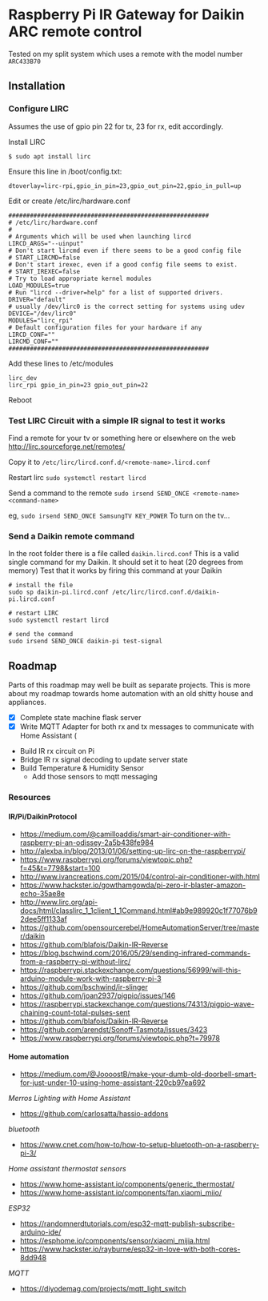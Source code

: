 # Raspberry Pi IR Gateway for Daikin ARC remote control

Tested on my split system which uses a remote with the model number `ARC433B70`

## Installation

### Configure LIRC

Assumes the use of gpio pin 22 for tx, 23 for rx, edit accordingly.

Install LIRC
```
$ sudo apt install lirc
```

Ensure this line in /boot/config.txt:
```
dtoverlay=lirc-rpi,gpio_in_pin=23,gpio_out_pin=22,gpio_in_pull=up
```

Edit or create /etc/lirc/hardware.conf
```
########################################################
# /etc/lirc/hardware.conf
#
# Arguments which will be used when launching lircd
LIRCD_ARGS="--uinput"
# Don't start lircmd even if there seems to be a good config file
# START_LIRCMD=false
# Don't start irexec, even if a good config file seems to exist.
# START_IREXEC=false
# Try to load appropriate kernel modules
LOAD_MODULES=true
# Run "lircd --driver=help" for a list of supported drivers.
DRIVER="default"
# usually /dev/lirc0 is the correct setting for systems using udev
DEVICE="/dev/lirc0"
MODULES="lirc_rpi"
# Default configuration files for your hardware if any
LIRCD_CONF=""
LIRCMD_CONF=""
########################################################
```

Add these lines to /etc/modules
```
lirc_dev
lirc_rpi gpio_in_pin=23 gpio_out_pin=22
```

Reboot

### Test LIRC Circuit with a simple IR signal to test it works

Find a remote for your tv or something here or elsewhere on the web
http://lirc.sourceforge.net/remotes/

Copy it to
`/etc/lirc/lircd.conf.d/<remote-name>.lircd.conf`

Restart lirc
`sudo systemctl restart lircd`

Send a command to the remote
`sudo irsend SEND_ONCE <remote-name> <command-name>`

eg, `sudo irsend SEND_ONCE SamsungTV KEY_POWER`
To turn on the tv...


### Send a Daikin remote command

In the root folder there is a file called `daikin.lircd.conf`
This is a valid single command for my Daikin. It should set it to heat (20 degrees from memory)
Test that it works by firing this command at your Daikin

```
# install the file
sudo sp daikin-pi.lircd.conf /etc/lirc/lircd.conf.d/daikin-pi.lircd.conf

# restart LIRC
sudo systemctl restart lircd

# send the command
sudo irsend SEND_ONCE daikin-pi test-signal
```

## Roadmap

Parts of this roadmap may well be built as separate projects.
This is more about my roadmap towards home automation with an old shitty house and appliances.

- [x] Complete state machine flask server
- [x] Write MQTT Adapter for both rx and tx messages to communicate with Home Assistant (
- Build IR rx circuit on Pi
- Bridge IR rx signal decoding to update server state
- Build Temperature & Humidity Sensor
	- Add those sensors to mqtt messaging



### Resources

#### IR/Pi/DaikinProtocol

- https://medium.com/@camilloaddis/smart-air-conditioner-with-raspberry-pi-an-odissey-2a5b438fe984
- http://alexba.in/blog/2013/01/06/setting-up-lirc-on-the-raspberrypi/
- https://www.raspberrypi.org/forums/viewtopic.php?f=45&t=7798&start=100
- http://www.ivancreations.com/2015/04/control-air-conditioner-with.html
- https://www.hackster.io/gowthamgowda/pi-zero-ir-blaster-amazon-echo-35ae8e
- http://www.lirc.org/api-docs/html/classlirc_1_1client_1_1Command.html#ab9e989920c1f77076b92dee5ff1133af
- https://github.com/opensourcerebel/HomeAutomationServer/tree/master/daikin
- https://github.com/blafois/Daikin-IR-Reverse
- https://blog.bschwind.com/2016/05/29/sending-infrared-commands-from-a-raspberry-pi-without-lirc/
- https://raspberrypi.stackexchange.com/questions/56999/will-this-arduino-module-work-with-raspberry-pi-3
- https://github.com/bschwind/ir-slinger
- https://github.com/joan2937/pigpio/issues/146
- https://raspberrypi.stackexchange.com/questions/74313/pigpio-wave-chaining-count-total-pulses-sent
- https://github.com/blafois/Daikin-IR-Reverse
- https://github.com/arendst/Sonoff-Tasmota/issues/3423
- https://www.raspberrypi.org/forums/viewtopic.php?t=79978


#### Home automation

- https://medium.com/@JoooostB/make-your-dumb-old-doorbell-smart-for-just-under-10-using-home-assistant-220cb97ea692


*Merros Lighting with Home Assistant*

- https://github.com/carlosatta/hassio-addons

*bluetooth*

- https://www.cnet.com/how-to/how-to-setup-bluetooth-on-a-raspberry-pi-3/


*Home assistant thermostat sensors*
- https://www.home-assistant.io/components/generic_thermostat/
- https://www.home-assistant.io/components/fan.xiaomi_miio/


*ESP32*
- https://randomnerdtutorials.com/esp32-mqtt-publish-subscribe-arduino-ide/
- https://esphome.io/components/sensor/xiaomi_mijia.html
- https://www.hackster.io/rayburne/esp32-in-love-with-both-cores-8dd948

*MQTT*
- https://diyodemag.com/projects/mqtt_light_switch
